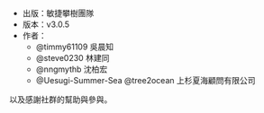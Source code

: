 - 出版：敏捷攀樹團隊
- 版本：v3.0.5
- 作者：
  - @timmy61109 吳晨知
  - @steve0230 林建同
  - @nngmythb 沈柏宏
  - @Uesugi-Summer-Sea @tree2ocean 上杉夏海顧問有限公司

以及感謝社群的幫助與參與。
